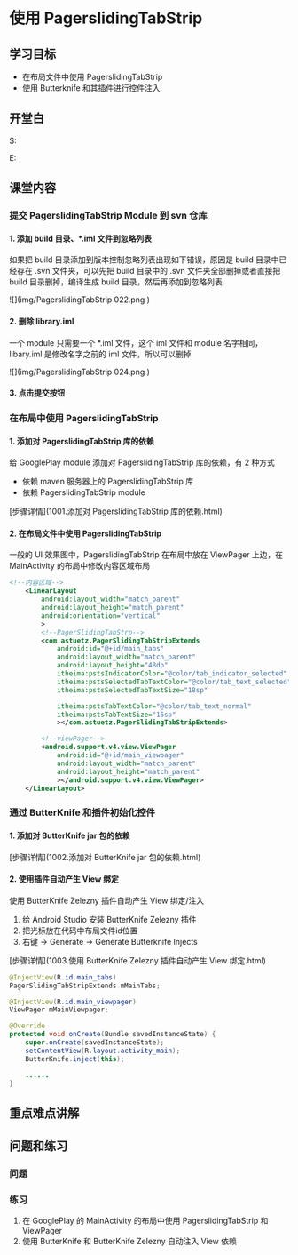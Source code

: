 # 使用 PagerslidingTabStrip
## 学习目标
- 在布局文件中使用 PagerslidingTabStrip
- 使用 Butterknife 和其插件进行控件注入

## 开堂白
S:

E:

## 课堂内容

### 提交 PagerslidingTabStrip Module 到 svn 仓库
#### 1. 添加 build 目录、*.iml 文件到忽略列表
如果把 build 目录添加到版本控制忽略列表出现如下错误，原因是 build 目录中已经存在 .svn 文件夹，可以先把 build 目录中的 .svn 文件夹全部删掉或者直接把 build 目录删掉，编译生成 build 目录，然后再添加到忽略列表

![](img/PagerslidingTabStrip 022.png )

#### 2. 删除 library.iml
一个 module 只需要一个 *.iml 文件，这个 iml 文件和 module 名字相同， libary.iml 是修改名字之前的 iml 文件，所以可以删掉

![](img/PagerslidingTabStrip 024.png )

#### 3. 点击提交按钮

### 在布局中使用 PagerslidingTabStrip
#### 1. 添加对 PagerslidingTabStrip 库的依赖
给 GooglePlay module 添加对 PagerslidingTabStrip 库的依赖，有 2 种方式

- 依赖 maven 服务器上的 PagerslidingTabStrip 库
- 依赖 PagerslidingTabStrip module

[步骤详情](1001.添加对 PagerslidingTabStrip 库的依赖.html)

#### 2. 在布局文件中使用 PagerslidingTabStrip
一般的 UI 效果图中，PagerslidingTabStrip 在布局中放在 ViewPager 上边，在 MainActivity 的布局中修改内容区域布局

```xml
<!--内容区域-->
    <LinearLayout
        android:layout_width="match_parent"
        android:layout_height="match_parent"
        android:orientation="vertical"
        >
        <!--PagerSlidingTabStrp-->
        <com.astuetz.PagerSlidingTabStripExtends
            android:id="@+id/main_tabs"
            android:layout_width="match_parent"
            android:layout_height="48dp"
            itheima:pstsIndicatorColor="@color/tab_indicator_selected"
            itheima:pstsSelectedTabTextColor="@color/tab_text_selected"
            itheima:pstsSelectedTabTextSize="18sp"

            itheima:pstsTabTextColor="@color/tab_text_normal"
            itheima:pstsTabTextSize="16sp"
            ></com.astuetz.PagerSlidingTabStripExtends>

        <!--viewPager-->
        <android.support.v4.view.ViewPager
            android:id="@+id/main_viewpager"
            android:layout_width="match_parent"
            android:layout_height="match_parent"
            ></android.support.v4.view.ViewPager>
    </LinearLayout>
```

### 通过 ButterKnife 和插件初始化控件
#### 1. 添加对 ButterKnife jar 包的依赖
[步骤详情](1002.添加对 ButterKnife jar 包的依赖.html)

#### 2. 使用插件自动产生 View 绑定
使用 ButterKnife Zelezny 插件自动产生 View 绑定/注入

1. 给 Android Studio 安装 ButterKnife Zelezny 插件
2. 把光标放在代码中布局文件id位置
3. 右键 -> Generate -> Generate Butterknife Injects

[步骤详情](1003.使用 ButterKnife Zelezny 插件自动产生 View 绑定.html)

```java
@InjectView(R.id.main_tabs)
PagerSlidingTabStripExtends mMainTabs;

@InjectView(R.id.main_viewpager)
ViewPager mMainViewpager;

@Override
protected void onCreate(Bundle savedInstanceState) {
    super.onCreate(savedInstanceState);
    setContentView(R.layout.activity_main);
    ButterKnife.inject(this);

    ......
}
```

## 重点难点讲解

## 问题和练习
### 问题

### 练习
1. 在 GooglePlay 的 MainActivity 的布局中使用 PagerslidingTabStrip 和 ViewPager
2. 使用 ButterKnife 和 ButterKnife Zelezny 自动注入 View 依赖